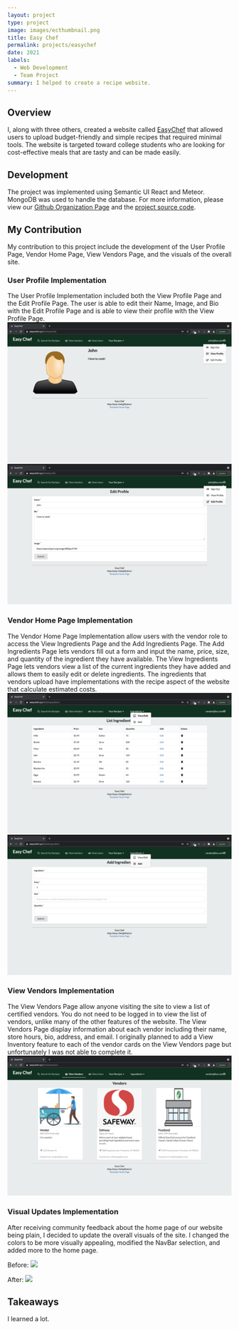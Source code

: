 ```yaml
---
layout: project
type: project
image: images/ecthumbnail.png
title: Easy Chef
permalink: projects/easychef
date: 2021
labels:
  - Web Development
  - Team Project
summary: I helped to create a recipe website.
---
```



## Overview
I, along with three others, created a website called [EasyChef](https://easychef.xyz/#/) that allowed users to upload budget-friendly and simple recipes that required minimal tools. The website is targeted toward college students who are looking for cost-effective meals that are tasty and can be made easily. 

## Development
The project was implemented using Semantic UI React and Meteor. MongoDB was used to handle the database. 
For more information, please view our [Github Organization Page](https://easy-chef.github.io/) and the [project source code](https://github.com/easy-chef/easy-chef).

## My Contribution
My contribution to this project include the development of the User Profile Page, Vendor Home Page, View Vendors Page, and the visuals of the overall site. 

### User Profile Implementation
The User Profile Implementation included both the View Profile Page and the Edit Profile Page. The user is able to edit their Name, Image, and Bio with the Edit Profile Page and is able to view their profile with the View Profile Page.
<img class="ui image" src="/images/ecviewprofile.png">
<img class="ui image" src="/images/eceditprofile.png">

### Vendor Home Page Implementation
The Vendor Home Page Implementation allow users with the vendor role to access the View Ingredients Page and the Add Ingredients Page. The Add Ingredients Page lets vendors fill out a form and input the name, price, size, and quantity of the ingredient they have available. The View Ingredients Page lets vendors view a list of the current ingredients they have added and allows them to easily edit or delete ingredients. The ingredients that vendors upload have implementations with the recipe aspect of the website that calculate estimated costs. 
<img class="ui image" src="/images/ecviewlist.png">
<img class="ui image" src="/images/eceditlist.png">

### View Vendors Implementation
The View Vendors Page allow anyone visiting the site to view a list of certified vendors. You do not need to be logged in to view the list of vendors, unlike many of the other features of the website. The View Vendors Page display information about each vendor including their name, store hours, bio, address, and email. I originally planned to add a View Inventory feature to each of the vendor cards on the View Vendors page but unfortunately I was not able to complete it. 
<img class="ui image" src="/images/ecviewvendor.png">

### Visual Updates Implementation
After receiving community feedback about the home page of our website being plain, I decided to update the overall visuals of the site. I changed the colors to be more visually appealing, modified the NavBar selection, and added more to the home page. 

Before:
<img class="ui image" src="/images/ecoriginal.png">

After:
<img class="ui image" src="/images/echome.png">

## Takeaways
I learned a lot.
